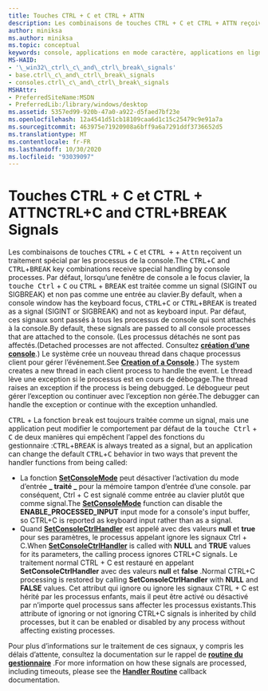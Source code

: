 ```yaml
---
title: Touches CTRL + C et CTRL + ATTN
description: Les combinaisons de touches CTRL + C et CTRL + ATTN reçoivent un traitement spécial par les processus de la console.
author: miniksa
ms.author: miniksa
ms.topic: conceptual
keywords: console, applications en mode caractère, applications en ligne de commande, applications de terminal, API console
MS-HAID:
- '\_win32\_ctrl\_c\_and\_ctrl\_break\_signals'
- base.ctrl\_c\_and\_ctrl\_break\_signals
- consoles.ctrl\_c\_and\_ctrl\_break\_signals
MSHAttr:
- PreferredSiteName:MSDN
- PreferredLib:/library/windows/desktop
ms.assetid: 5357ed99-920b-47a0-a922-d5faed7bf23e
ms.openlocfilehash: 12a4541d51cb18109caa6d1c15c25479c9e91a7a
ms.sourcegitcommit: 463975e71920908a6bff9a6a7291ddf3736652d5
ms.translationtype: MT
ms.contentlocale: fr-FR
ms.lasthandoff: 10/30/2020
ms.locfileid: "93039097"
---
```

# <a name="ctrlc-and-ctrlbreak-signals"></a><span data-ttu-id="2d7f3-104">Touches CTRL + C et CTRL + ATTN</span><span class="sxs-lookup"><span data-stu-id="2d7f3-104">CTRL+C and CTRL+BREAK Signals</span></span>

<span data-ttu-id="2d7f3-105">Les combinaisons de touches <kbd>CTRL</kbd> + <kbd>C</kbd> et <kbd>CTRL +</kbd> + <kbd>Attn</kbd> reçoivent un traitement spécial par les processus de la console.</span><span class="sxs-lookup"><span data-stu-id="2d7f3-105">The <kbd>CTRL</kbd>+<kbd>C</kbd> and <kbd>CTRL</kbd>+<kbd>BREAK</kbd> key combinations receive special handling by console processes.</span></span> <span data-ttu-id="2d7f3-106">Par défaut, lorsqu’une fenêtre de console a le focus clavier, la <kbd>touche Ctrl</kbd> + <kbd>C</kbd> ou <kbd>CTRL</kbd> + <kbd>BREAK</kbd> est traitée comme un signal (SIGINT ou SIGBREAK) et non pas comme une entrée au clavier.</span><span class="sxs-lookup"><span data-stu-id="2d7f3-106">By default, when a console window has the keyboard focus, <kbd>CTRL</kbd>+<kbd>C</kbd> or <kbd>CTRL</kbd>+<kbd>BREAK</kbd> is treated as a signal (SIGINT or SIGBREAK) and not as keyboard input.</span></span> <span data-ttu-id="2d7f3-107">Par défaut, ces signaux sont passés à tous les processus de console qui sont attachés à la console.</span><span class="sxs-lookup"><span data-stu-id="2d7f3-107">By default, these signals are passed to all console processes that are attached to the console.</span></span> <span data-ttu-id="2d7f3-108">(Les processus détachés ne sont pas affectés.</span><span class="sxs-lookup"><span data-stu-id="2d7f3-108">(Detached processes are not affected.</span></span> <span data-ttu-id="2d7f3-109">Consultez [**création d’une console**](creation-of-a-console.md).) Le système crée un nouveau thread dans chaque processus client pour gérer l’événement.</span><span class="sxs-lookup"><span data-stu-id="2d7f3-109">See [**Creation of a Console**](creation-of-a-console.md).) The system creates a new thread in each client process to handle the event.</span></span> <span data-ttu-id="2d7f3-110">Le thread lève une exception si le processus est en cours de débogage.</span><span class="sxs-lookup"><span data-stu-id="2d7f3-110">The thread raises an exception if the process is being debugged.</span></span> <span data-ttu-id="2d7f3-111">Le débogueur peut gérer l’exception ou continuer avec l’exception non gérée.</span><span class="sxs-lookup"><span data-stu-id="2d7f3-111">The debugger can handle the exception or continue with the exception unhandled.</span></span>

<span data-ttu-id="2d7f3-112"><kbd>CTRL</kbd> + La fonction <kbd>break</kbd> est toujours traitée comme un signal, mais une application peut modifier le comportement par défaut de la <kbd>touche Ctrl</kbd> + <kbd>C</kbd> de deux manières qui empêchent l’appel des fonctions du gestionnaire :</span><span class="sxs-lookup"><span data-stu-id="2d7f3-112"><kbd>CTRL</kbd>+<kbd>BREAK</kbd> is always treated as a signal, but an application can change the default <kbd>CTRL</kbd>+<kbd>C</kbd> behavior in two ways that prevent the handler functions from being called:</span></span>

- <span data-ttu-id="2d7f3-113">La fonction [**SetConsoleMode**](setconsolemode.md) peut désactiver l’activation du mode d’entrée **\_ traité \_** pour la mémoire tampon d’entrée d’une console. par conséquent, Ctrl + C est signalé comme entrée au clavier plutôt que comme signal.</span><span class="sxs-lookup"><span data-stu-id="2d7f3-113">The [**SetConsoleMode**](setconsolemode.md) function can disable the **ENABLE\_PROCESSED\_INPUT** input mode for a console's input buffer, so CTRL+C is reported as keyboard input rather than as a signal.</span></span>
- <span data-ttu-id="2d7f3-114">Quand [**SetConsoleCtrlHandler**](setconsolectrlhandler.md) est appelé avec des valeurs **null** et **true** pour ses paramètres, le processus appelant ignore les signaux Ctrl + C.</span><span class="sxs-lookup"><span data-stu-id="2d7f3-114">When [**SetConsoleCtrlHandler**](setconsolectrlhandler.md) is called with **NULL** and **TRUE** values for its parameters, the calling process ignores CTRL+C signals.</span></span> <span data-ttu-id="2d7f3-115">Le traitement normal CTRL + C est restauré en appelant **SetConsoleCtrlHandler** avec des valeurs **null** et **false** .</span><span class="sxs-lookup"><span data-stu-id="2d7f3-115">Normal CTRL+C processing is restored by calling **SetConsoleCtrlHandler** with **NULL** and **FALSE** values.</span></span> <span data-ttu-id="2d7f3-116">Cet attribut qui ignore ou ignore les signaux CTRL + C est hérité par les processus enfants, mais il peut être activé ou désactivé par n’importe quel processus sans affecter les processus existants.</span><span class="sxs-lookup"><span data-stu-id="2d7f3-116">This attribute of ignoring or not ignoring CTRL+C signals is inherited by child processes, but it can be enabled or disabled by any process without affecting existing processes.</span></span>

<span data-ttu-id="2d7f3-117">Pour plus d’informations sur le traitement de ces signaux, y compris les délais d’attente, consultez la documentation sur le rappel de [**routine du gestionnaire**](handlerroutine.md) .</span><span class="sxs-lookup"><span data-stu-id="2d7f3-117">For more information on how these signals are processed, including timeouts, please see the [**Handler Routine**](handlerroutine.md) callback documentation.</span></span>
